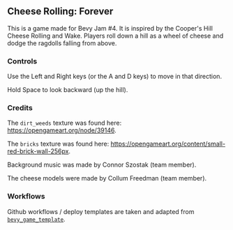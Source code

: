 ## Cheese Rolling: Forever

This is a game made for Bevy Jam #4. It is inspired by the Cooper's Hill Cheese Rolling and Wake. Players roll down a hill as a wheel of cheese and dodge the ragdolls falling from above.

### Controls

Use the Left and Right keys (or the A and D keys) to move in that direction.

Hold Space to look backward (up the hill).

### Credits

The `dirt_weeds` texture was found here: https://opengameart.org/node/39146.

The `bricks` texture was found here: https://opengameart.org/content/small-red-brick-wall-256px.

Background music was made by Connor Szostak (team member).

The cheese models were made by Collum Freedman (team member).

### Workflows

Github workflows / deploy templates are taken and adapted from [`bevy_game_template`](https://github.com/NiklasEi/bevy_game_template/blob/5f7dbc2b1fccd3fbc6b6c08eed9b82f6b9a57985/.github/workflows).
